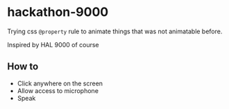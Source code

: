 # hackathon-9000

Trying css `@property` rule to animate things that was not animatable before.

Inspired by HAL 9000 of course

## How to

- Click anywhere on the screen
- Allow access to microphone
- Speak
